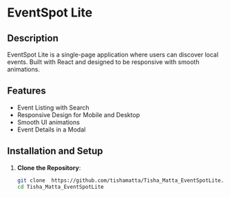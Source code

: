 # EventSpot Lite

## Description
EventSpot Lite is a single-page application where users can discover local events. Built with React and designed to be responsive with smooth animations.

## Features
- Event Listing with Search
- Responsive Design for Mobile and Desktop
- Smooth UI animations
- Event Details in a Modal

## Installation and Setup
1. **Clone the Repository**:
   ```bash
   git clone  https://github.com/tishamatta/Tisha_Matta_EventSpotLite.git
   cd Tisha_Matta_EventSpotLite
